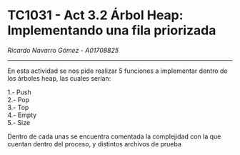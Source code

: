 # TC1031 - Act 3.2 Árbol Heap: Implementando una fila priorizada
*Ricardo Navarro Gómez - A01708825*     
***
En esta actividad se nos pide realizar 5 funciones a implementar dentro de los árboles
heap, las cuales serían: 

1.- Push  
2.- Pop  
3.- Top  
4.- Empty  
5.- Size  

Dentro de cada unas se encuentra comentada la complejidad
con la que cuentan dentro del proceso, y distintos archivos de prueba
